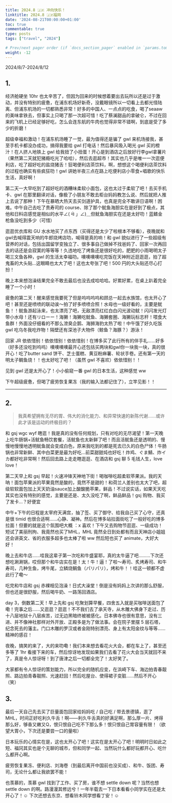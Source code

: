 ```yaml
---
title: 2024.8 🇯🇵 冲向快乐！
linktitle: 2024.8 🇯🇵福岡
date: '2024-08-21T00:00:00+01:00'
toc: true
commentable: true
type: posts
tags: ["travel", "2024"]

# Prev/next pager order (if `docs_section_pager` enabled in `params.toml`)
weight: -12
---
```


2024/8/7-2024/8/12

##  1.

经济舱硬坐 10hr 也太辛苦了，但因为回来的时候想着要出去玩所以还是过于激动，并没有特别的疲惫，在浦东机场好新奇，没戴眼镜所以一切看上去都光怪陆离、但浦东机场的一切都熟悉非常！好多的中国人、一点点的吃食，喝了seaaw 的美味拿铁去，但事实上只喝了那一次超可惜！吃了蔡澜甜品的拿破仑，不过在回来的飞机上已经足够好吃，怎么会连东航的牛肉也觉得非常不错啊，到底是受了多少的折磨！

超级幸福和激动！在浦东机场睡了一觉，最为值得还是骗了 gwl 来机场接我，甚至手机卡都没办成功，搞得我要给 gwl 打电话！然后暴风吸入喝光 gwl 买的橙汁！在人挤人地铁上 gwl 给我扭了小扭蛋！开心是到酒店之后放好行李gwl拿薯片（果然第二天就犯猪瘾吃光了哈哈），然后去逛超市！其实也几乎是唯一一次逛便利店，吃了超好吃的盐烧猪舌！狂喝便利店茶饮料，啊，想想这个喝便利店茶饮料的过程也确实有些疯狂叻！gwl 讲她半夜三点在路上吃便利店小零食+唱歌的快乐生活，真好啊！

第二天一大早吃到了超好吃的酒糟味柔软小面包，这也太过于柔软了吧！去买手机卡、gwl 在那里翻译对话，像极了小朋友不敢去柜台妈妈教怎么说、然后就把人推上去说了那种！下午在暴晒大热天去买剑道护具，也真是完全不敢讲日语啊！困难。中午自己去吃了贵寿司的 course、除了那个鱿鱼海胆实在是好到了极点，其他和日料店感觉是相似的水平∠( ᐛ 」∠)＿但鱿鱼海胆实在还是太好叻！蓝鳍金枪鱼没吃到多少（可惜）

逛逛优衣库和 GU 水水地买了点东西（买得还是太少了啦根本不够看），夜晚就和gwl去喊得震天响的牛郎烧烤店叻，喊得是真的响！和 gwl 貌似进行了一些超级有营养的对话，包括出国留学变独立了、很多事自己做掉不找爸妈了、回家一次再回去的话还是会寂寞的等等等！久违地吃了烤鱼还是很好吃的，肥肥的小雨喝明太子喝三文鱼各种，gwl 的生活太幸福叻。噢噢噢噢吃完饭在天神附近逛逛逛，拍了超鬼畜的大头贴…这眼睛也太大了吧！这也太夸张了吧！500 円的大头贴还尽心打扮！

晚上本来想泡澡结果完全不敢去最后也没去成哈哈哈。好累好累，在桌上趴着完全睡了一个小时！

疲惫的第二天！醒来感觉我要死了但是呜呜呜呜和顾总一起去水族馆，也太开心了吧！甚至还是喷喷的联动诶～拍了好多喷喷合照！水母也一级好看的，主要是鱿鱼！！鱿鱼游起泳来，也太漂亮了吧，无敌漂亮红红白白闪光波动鱿！闪闪发光灯带小水母！还有リローー！海獭！海獭吃鱿鱼、海獭套圈、海獭玩标志杆！喂食大鱼群！外面没仔细看的不那么滂臭企鹅、海狮海豹太热了啦！中午饿了好久吃饭 gwl 吃乌冬我吃炸物！隔壁还有深池子大物件（鲸鱼？海豚？）游泳！

回家 JR 依依惜别！依依惜别！依依惜别！在博多买了此行所有的伴手礼……好多（好多还没吃到呜呜）噢噢噢噢最开心还包括买两块和gwl你一块我一块，真的很开心！吃了butter sand 饼干、芝士蛋糕、黄豆粉麻薯、轮状手卷。还有第一天的明太子鲷鱼烧！！也太好吃了吧！（虽然 gwl 不喜欢）依依惜别！！

见到 gwl 还是太开心了！小小偷窥一番 gwl 的日本生活，这种感觉 ww

下午超级疲惫，但喝了疲劳恢复果冻（我的输入法都记住了），立竿见影！！

---


##  2.

> 我真希望拥有无尽的胃、伟大的消化能力、和异常快速的新陈代谢……或许此才该是运动的终极目的？


和 gsj wgc wyf 瞎逛！我是真的没有任何规划，只有对吃的无尽渴望！第一天晚上吃牛肠锅+活鱿鱼畅饮套餐，活鱿鱼也太新鲜了吧！而且活鱿鱼还是透明的、慢慢地慢慢地透明鱿鱼就会变成白色，原来我吃到的都是死去已久的白色尸体！牛肠锅也非常新鲜、其中白菜更是最为好吃…前菜甜甜炖也好吃！炸鸡、ぐま鯖、炸イカ都好吃非常啊！然后回去路上走走瞎逛逛、在酒店和 gsj 聊 5 毛钱人生，love love！

第二天早上和 gsj 早起！火速冲锋天神地下街！喝咖啡吃超柔软苹果派。我的天呐！面包苹果派的苹果竟然是酸的，竟然不是甜的！和荷兰人差别也太大了吧，超级软软面包加上天天奶油sauce加上酸酸脆苹果，鲜品！不过说实话，如果天天吃其实也没有特别的感觉，主要是还是、太久没吃了啊，鲜品鲜品！gsj 购物、我买了发卡…？好便宜

中午+下午的日程是太宰府天满宫，抽了签、买了御守、给我自己买了心守，还真是很 timid 也很合适啊……心静、凝神。然后在博多站拉面街吃了一般好吃的博多拉面！但要的就是这个氛围吧大概 ：x 喜欢！下午又去购物节逛逛、一级成功！短试了美丽刑拘、我竟然也买了MHL，MHL 竟然全日到处都有而且天神店小姐姐还会讲英文、省的衣服多超多也太棒了啦 ww 然后短也买了 animate，大好大好！

晚上去和牛店……哇我这辈子第一次吃和牛盛宴耶，真的太牛逼了吧………下次还想吃涮涮锅，哎但那个和牛店实在是！太！牛！逼！了啦～寿司、炙烤寿司、和牛寿司，几种生鱼，烤牛尾，立鳞烧鲷鱼（パリパリ），烤和牛！！哇这一顿都不虚此行了嘞～

吃完和牛店和 gsj 赤裸相见泡澡！日式大澡堂！倒是没有妈妈上次讲的那么舒服，但也还是很舒服，然后喝牛奶、一路荡回酒店。

day 3，倒数第二天！早上先和 gsj 吃聚划算早餐，四舍五入就是买咖啡送面包了嘞！完事之后……又逛逛？逛逛！不不我们去了承天寺，从木雕大佛身下走过、历十八层地狱十八层疾苦，过无边黑暗终被被感化。日本佛寺也很有意思，没有三进、并不像神社那样对外开放、正殿多是为了做法事。会在院子里摆 5 层石塔，纪念死去的藩主。门口木雕的罗汉或者金刚特别漂亮、身上有太阳金纹与等等……精神的感召！

夜晚，搞笑的来了，大的来叻嘞！我们本来想去看花火大会，都在车上了，甚至还多等了 1hr 看接下来的车，然后惊讶地发现如果我们去看了花火大会当天就回不来了，真是令人惊讶呀！到了唐津之后一切都全完了！太好笑了。

大家都有令人惊讶的策划能力，所以完全的随机应变，在浜崎下车、海边拍青春靓照、路边拍青春靓照、光速赶回！然后吃屋台、使得裙子变脏……然后不开心（笑）

##  3.

最后一天自己先去买了巨量面包回家给妈妈吃 / 自己吃 / 带去景德镇，逛了 MHL，时间正好吃利久牛舌！啊——利久牛舌真的好满足啊，那么厚一片、烤得那么好，够香又嫩又Q，恨只恨自己吃不下那么多！恨只恨自己胃容量有限！（欲望大胃小，下次还是要尝一口的量啦）

日本玩乐的心情实在是，这也太开心了吧！这实在是太开心了吧！明明时日如此之短、福冈其实也是个无聊的城市，但和同学一起、当然玩什么都好玩都开心、吃什么都开心啊。

疲劳恢复果冻、便利店、刘海卷（到最后离开中国前也没买成）、和牛、饭团、寿司，无论什么都让我欲罢不能！

也羡慕的，羡慕 gwl 找到了工作、买了房，谁不想 settle down 呢？当然也想 settle down 的啊。路漫漫其修远兮！一年半载去一下日本看看小同学实在还是太开心了！☺️ 下次还想去东京、想看铃木同学想看丁安！☺️
